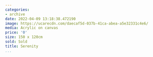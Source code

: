 ```yaml
---
categories:
- archive
date: 2022-04-09 13:18:38.472190
image: https://ucarecdn.com/daecaf5d-037b-41ca-abea-a5e32331c4e6/
media: Acrylic on canvas
price: '0'
size: 150 x 120cm
sold: Sold
title: Serenity
...
```

